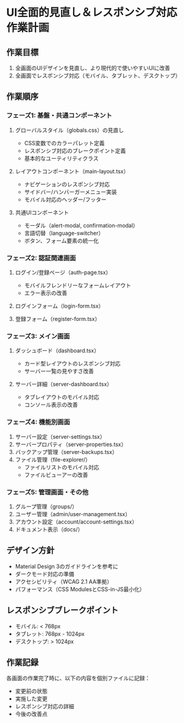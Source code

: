 # UI全面的見直し＆レスポンシブ対応　作業計画

## 作業目標

1. 全画面のUIデザインを見直し、より現代的で使いやすいUIに改善
2. 全画面でレスポンシブ対応（モバイル、タブレット、デスクトップ）

## 作業順序

### フェーズ1: 基盤・共通コンポーネント

1. グローバルスタイル（globals.css）の見直し

   - CSS変数でのカラーパレット定義
   - レスポンシブ対応のブレークポイント定義
   - 基本的なユーティリティクラス

2. レイアウトコンポーネント（main-layout.tsx）

   - ナビゲーションのレスポンシブ対応
   - サイドバー/ハンバーガーメニュー実装
   - モバイル対応のヘッダー/フッター

3. 共通UIコンポーネント
   - モーダル（alert-modal, confirmation-modal）
   - 言語切替（language-switcher）
   - ボタン、フォーム要素の統一化

### フェーズ2: 認証関連画面

1. ログイン/登録ページ（auth-page.tsx）

   - モバイルフレンドリーなフォームレイアウト
   - エラー表示の改善

2. ログインフォーム（login-form.tsx）
3. 登録フォーム（register-form.tsx）

### フェーズ3: メイン画面

1. ダッシュボード（dashboard.tsx）

   - カード型レイアウトのレスポンシブ対応
   - サーバー一覧の見やすさ改善

2. サーバー詳細（server-dashboard.tsx）
   - タブレイアウトのモバイル対応
   - コンソール表示の改善

### フェーズ4: 機能別画面

1. サーバー設定（server-settings.tsx）
2. サーバープロパティ（server-properties.tsx）
3. バックアップ管理（server-backups.tsx）
4. ファイル管理（file-explorer/）
   - ファイルリストのモバイル対応
   - ファイルビューアーの改善

### フェーズ5: 管理画面・その他

1. グループ管理（groups/）
2. ユーザー管理（admin/user-management.tsx）
3. アカウント設定（account/account-settings.tsx）
4. ドキュメント表示（docs/）

## デザイン方針

- Material Design 3のガイドラインを参考に
- ダークモード対応の準備
- アクセシビリティ（WCAG 2.1 AA準拠）
- パフォーマンス（CSS ModulesとCSS-in-JS最小化）

## レスポンシブブレークポイント

- モバイル: < 768px
- タブレット: 768px - 1024px
- デスクトップ: > 1024px

## 作業記録

各画面の作業完了時に、以下の内容を個別ファイルに記録：

- 変更前の状態
- 実施した変更
- レスポンシブ対応の詳細
- 今後の改善点
